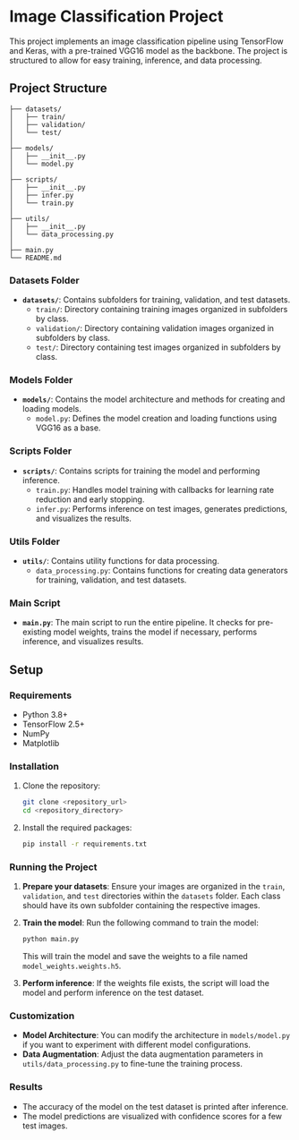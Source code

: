 # Image Classification Project

This project implements an image classification pipeline using TensorFlow and Keras, with a pre-trained VGG16 model as the backbone. The project is structured to allow for easy training, inference, and data processing.

## Project Structure

```
├── datasets/
│   ├── train/
│   ├── validation/
│   └── test/
│
├── models/
│   ├── __init__.py
│   └── model.py
│
├── scripts/
│   ├── __init__.py
│   ├── infer.py
│   └── train.py
│
├── utils/
│   ├── __init__.py
│   └── data_processing.py
│
├── main.py
└── README.md
```

### Datasets Folder

- **`datasets/`**: Contains subfolders for training, validation, and test datasets.
  - `train/`: Directory containing training images organized in subfolders by class.
  - `validation/`: Directory containing validation images organized in subfolders by class.
  - `test/`: Directory containing test images organized in subfolders by class.

### Models Folder

- **`models/`**: Contains the model architecture and methods for creating and loading models.
  - `model.py`: Defines the model creation and loading functions using VGG16 as a base.

### Scripts Folder

- **`scripts/`**: Contains scripts for training the model and performing inference.
  - `train.py`: Handles model training with callbacks for learning rate reduction and early stopping.
  - `infer.py`: Performs inference on test images, generates predictions, and visualizes the results.

### Utils Folder

- **`utils/`**: Contains utility functions for data processing.
  - `data_processing.py`: Contains functions for creating data generators for training, validation, and test datasets.

### Main Script

- **`main.py`**: The main script to run the entire pipeline. It checks for pre-existing model weights, trains the model if necessary, performs inference, and visualizes results.

## Setup

### Requirements

- Python 3.8+
- TensorFlow 2.5+
- NumPy
- Matplotlib

### Installation

1. Clone the repository:
   ```bash
   git clone <repository_url>
   cd <repository_directory>
   ```

2. Install the required packages:
   ```bash
   pip install -r requirements.txt
   ```

### Running the Project

1. **Prepare your datasets**: Ensure your images are organized in the `train`, `validation`, and `test` directories within the `datasets` folder. Each class should have its own subfolder containing the respective images.

2. **Train the model**:
   Run the following command to train the model:
   ```bash
   python main.py
   ```

   This will train the model and save the weights to a file named `model_weights.weights.h5`.

3. **Perform inference**:
   If the weights file exists, the script will load the model and perform inference on the test dataset.

### Customization

- **Model Architecture**: You can modify the architecture in `models/model.py` if you want to experiment with different model configurations.
- **Data Augmentation**: Adjust the data augmentation parameters in `utils/data_processing.py` to fine-tune the training process.

### Results

- The accuracy of the model on the test dataset is printed after inference.
- The model predictions are visualized with confidence scores for a few test images.
